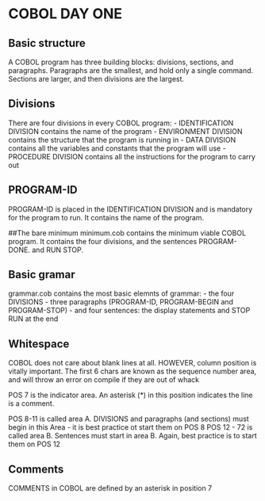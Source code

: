 # COBOL DAY ONE

## Basic structure
A COBOL program has three building blocks: divisions, sections, and paragraphs. Paragraphs are the smallest, and hold only a single command. Sections are larger, and then divisions are the largest. 

## Divisions
There are four divisions in every COBOL program:
	- IDENTIFICATION DIVISION contains the name of the program
	- ENVIRONMENT DIVISION contains the structure that the program is running in
	- DATA DIVISION contains all the variables and constants that the program will use
	- PROCEDURE DIVISION contains all the instructions for the program to carry out

## PROGRAM-ID
PROGRAM-ID is placed in the IDENTIFICATION DIVISION and is mandatory for the program to run. It contains the name of the program. 

##The bare minimum
minimum.cob contains the minimum viable COBOL program. It contains the four
divisions, and the sentences PROGRAM-DONE. and RUN STOP.

## Basic gramar
grammar.cob contains the most basic elemnts of grammar:
	- the four DIVISIONS
	- three paragraphs (PROGRAM-ID, PROGRAM-BEGIN and PROGRAM-STOP)
	- and four sentences: the display statements and STOP RUN at the end

## Whitespace
COBOL does not care about blank lines at all. HOWEVER, column position is vitally important. The first 6 chars are known as the sequence number area, and will throw an error on compile if they are out of whack

POS 7 is the indicator area. An asterisk (*) in this position indicates the line is a comment. 

POS 8-11 is called area A. DIVISIONS and paragraphs (and sections) must begin in this Area
	- it is best practice ot start them on POS 8
POS 12 - 72 is called area B. Sentences must start in area B. Again, best practice is to start them on POS 12

## Comments
COMMENTS in COBOL are defined by an asterisk in position 7
